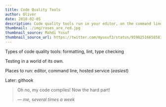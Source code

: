 ```yaml
---
title: Code Quality Tools
author: Oliver
date: 2018-02-05
description: Code quality tools run in your editor, on the command line, or in the cloud, to give you 
thumbnail: ./img/roses_are_red.jpg
thumbnail_source: Mahdi Yusuf
thumbnail_source_url: https://twitter.com/myusuf3/status/959825166585876481
---
```


Types of code quality tools: formatting, lint, type checking

Testing in a world of its own.

Places to run: editor, command line, hosted service (*easiest*)

Later: githook

> Oh no, my code compiles! Now the hard part!
>
> — <cite>me, several times a week</cite>

 